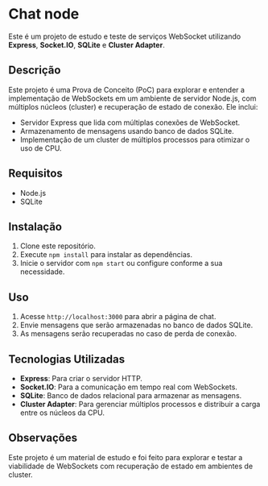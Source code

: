 # Chat node

Este é um projeto de estudo e teste de serviços WebSocket utilizando **Express**, **Socket.IO**, **SQLite** e **Cluster Adapter**.

## Descrição

Este projeto é uma Prova de Conceito (PoC) para explorar e entender a implementação de WebSockets em um ambiente de servidor Node.js, com múltiplos núcleos (cluster) e recuperação de estado de conexão. Ele inclui:

- Servidor Express que lida com múltiplas conexões de WebSocket.
- Armazenamento de mensagens usando banco de dados SQLite.
- Implementação de um cluster de múltiplos processos para otimizar o uso de CPU.

## Requisitos

- Node.js
- SQLite

## Instalação

1. Clone este repositório.
2. Execute `npm install` para instalar as dependências.
3. Inicie o servidor com `npm start` ou configure conforme a sua necessidade.

## Uso

1. Acesse `http://localhost:3000` para abrir a página de chat.
2. Envie mensagens que serão armazenadas no banco de dados SQLite.
3. As mensagens serão recuperadas no caso de perda de conexão.

## Tecnologias Utilizadas

- **Express**: Para criar o servidor HTTP.
- **Socket.IO**: Para a comunicação em tempo real com WebSockets.
- **SQLite**: Banco de dados relacional para armazenar as mensagens.
- **Cluster Adapter**: Para gerenciar múltiplos processos e distribuir a carga entre os núcleos da CPU.

## Observações

Este projeto é um material de estudo e foi feito para explorar e testar a viabilidade de WebSockets com recuperação de estado em ambientes de cluster.
